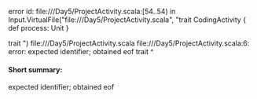 error id: file://<WORKSPACE>/Day5/ProjectActivity.scala:[54..54) in Input.VirtualFile("file://<WORKSPACE>/Day5/ProjectActivity.scala", "trait CodingActivity
{
    def process: Unit
}

trait ")
file://<WORKSPACE>/Day5/ProjectActivity.scala
file://<WORKSPACE>/Day5/ProjectActivity.scala:6: error: expected identifier; obtained eof
trait 
      ^
#### Short summary: 

expected identifier; obtained eof